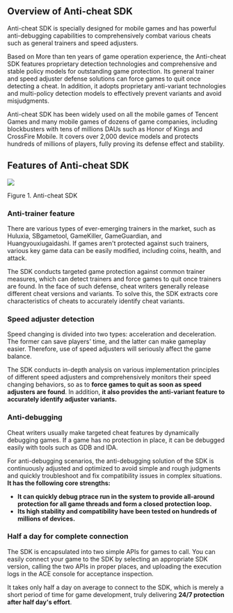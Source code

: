 ## Overview of Anti-cheat SDK

Anti-cheat SDK is specially designed for mobile games and has powerful anti-debugging capabilities to comprehensively combat various cheats such as general trainers and speed adjusters.

Based on More than ten years of game operation experience, the Anti-cheat SDK features proprietary detection technologies and comprehensive and stable policy models for outstanding game protection. Its general trainer and speed adjuster defense solutions can force games to quit once detecting a cheat. In addition, it adopts proprietary anti-variant technologies and multi-policy detection models to effectively prevent variants and avoid misjudgments.

Anti-cheat SDK has been widely used on all the mobile games of Tencent Games and many mobile games of dozens of game companies, including blockbusters with tens of millions DAUs such as Honor of Kings and CrossFire Mobile. It covers over 2,000 device models and protects hundreds of millions of players, fully proving its defense effect and stability.

## Features of Anti-cheat SDK

![](/docs/ACE-doc/10_Anti-cheat%20SDK/10/clipboard_20220126_122515.png )

<span class="legend">Figure 1. Anti-cheat SDK</span>

### Anti-trainer feature

There are various types of ever-emerging trainers in the market, such as Huluxia, SBgametool, GameKiller, GameGuardian, and Huangyouxiugaidashi. If games aren't protected against such trainers, various key game data can be easily modified, including coins, health, and attack.

The SDK conducts targeted game protection against common trainer measures, which can detect trainers and force games to quit once trainers are found. In the face of such defense, cheat writers generally release different cheat versions and variants. To solve this, the SDK extracts core characteristics of cheats to accurately identify cheat variants.

### Speed adjuster detection

Speed changing is divided into two types: acceleration and deceleration. The former can save players' time, and the latter can make gameplay easier. Therefore, use of speed adjusters will seriously affect the game balance.

The SDK conducts in-depth analysis on various implementation principles of different speed adjusters and comprehensively monitors their speed changing behaviors, so as to **force games to quit as soon as speed adjusters are found**. In addition, **it also provides the anti-variant feature to accurately identify adjuster variants.**

### Anti-debugging

Cheat writers usually make targeted cheat features by dynamically debugging games. If a game has no protection in place, it can be debugged easily with tools such as GDB and IDA.

For anti-debugging scenarios, the anti-debugging solution of the SDK is continuously adjusted and optimized to avoid simple and rough judgments and quickly troubleshoot and fix compatibility issues in complex situations. **It has the following core strengths:**

* **It can quickly debug ptrace run in the system to provide all-around protection for all game threads and form a closed protection loop.**
* **Its high stability and compatibility have been tested on hundreds of millions of devices.**

### Half a day for complete connection

The SDK is encapsulated into two simple APIs for games to call. You can easily connect your game to the SDK by selecting an appropriate SDK version, calling the two APIs in proper places, and uploading the execution logs in the ACE console for acceptance inspection.

It takes only half a day on average to connect to the SDK, which is merely a short period of time for game development, truly delivering **24/7 protection after half day's effort**.

